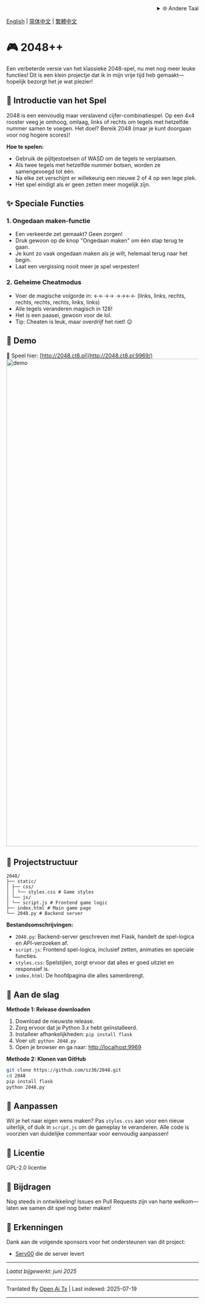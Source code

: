 <div align="right">
  <details>
    <summary >🌐 Andere Taal</summary>
    <div>
      <div align="center">
        <a href="https://openaitx.github.io/view.html?user=sz30&project=2048-magic&lang=ja">日本語</a>
        | <a href="https://openaitx.github.io/view.html?user=sz30&project=2048-magic&lang=ko">한국어</a>
        | <a href="https://openaitx.github.io/view.html?user=sz30&project=2048-magic&lang=hi">हिन्दी</a>
        | <a href="https://openaitx.github.io/view.html?user=sz30&project=2048-magic&lang=th">ไทย</a>
        | <a href="https://openaitx.github.io/view.html?user=sz30&project=2048-magic&lang=fr">Français</a>
        | <a href="https://openaitx.github.io/view.html?user=sz30&project=2048-magic&lang=de">Deutsch</a>
        | <a href="https://openaitx.github.io/view.html?user=sz30&project=2048-magic&lang=es">Español</a>
        | <a href="https://openaitx.github.io/view.html?user=sz30&project=2048-magic&lang=it">Itapano</a>
        | <a href="https://openaitx.github.io/view.html?user=sz30&project=2048-magic&lang=ru">Русский</a>
        | <a href="https://openaitx.github.io/view.html?user=sz30&project=2048-magic&lang=pt">Português</a>
        | <a href="https://openaitx.github.io/view.html?user=sz30&project=2048-magic&lang=nl">Nederlands</a>
        | <a href="https://openaitx.github.io/view.html?user=sz30&project=2048-magic&lang=pl">Polski</a>
        | <a href="https://openaitx.github.io/view.html?user=sz30&project=2048-magic&lang=ar">العربية</a>
        | <a href="https://openaitx.github.io/view.html?user=sz30&project=2048-magic&lang=fa">فارسی</a>
        | <a href="https://openaitx.github.io/view.html?user=sz30&project=2048-magic&lang=tr">Türkçe</a>
        | <a href="https://openaitx.github.io/view.html?user=sz30&project=2048-magic&lang=vi">Tiếng Việt</a>
        | <a href="https://openaitx.github.io/view.html?user=sz30&project=2048-magic&lang=id">Bahasa Indonesia</a>
      </div>
    </div>
  </details>
</div>


[English](https://raw.githubusercontent.com/sz30/2048-magic/main/README.md) | [简体中文](https://raw.githubusercontent.com/sz30/2048-magic/main/README.zh-CN.md) | [繁體中文](https://raw.githubusercontent.com/sz30/2048-magic/main/README.zh-TW.md)

# 🎮 2048++

Een verbeterde versie van het klassieke 2048-spel, nu met nog meer leuke functies! Dit is een klein projectje dat ik in mijn vrije tijd heb gemaakt—hopelijk bezorgt het je wat plezier!

## 🎯 Introductie van het Spel

2048 is een eenvoudig maar verslavend cijfer-combinatiespel. Op een 4x4 rooster veeg je omhoog, omlaag, links of rechts om tegels met hetzelfde nummer samen te voegen. Het doel? Bereik 2048 (maar je kunt doorgaan voor nog hogere scores)!

**Hoe te spelen:**
- Gebruik de pijltjestoetsen of WASD om de tegels te verplaatsen.
- Als twee tegels met hetzelfde nummer botsen, worden ze samengevoegd tot één.
- Na elke zet verschijnt er willekeurig een nieuwe 2 of 4 op een lege plek.
- Het spel eindigt als er geen zetten meer mogelijk zijn.

## ✨ Speciale Functies

### 1. Ongedaan maken-functie
- Een verkeerde zet gemaakt? Geen zorgen!
- Druk gewoon op de knop "Ongedaan maken" om één stap terug te gaan.
- Je kunt zo vaak ongedaan maken als je wilt, helemaal terug naar het begin.
- Laat een vergissing nooit meer je spel verpesten!

### 2. Geheime Cheatmodus
- Voer de magische volgorde in: ←←→→ →→←← (links, links, rechts, rechts,  rechts, rechts, links, links)
- Alle tegels veranderen magisch in 128!
- Het is een paasei, gewoon voor de lol.
- Tip: Cheaten is leuk, maar overdrijf het niet! 😉

## 🎯 Demo

🎯 Speel hier: [http://2048.ct8.pl](http://2048.ct8.pl:9969/)
<img width="1279" alt="demo" src="https://github.com/user-attachments/assets/0df2c956-b6d9-4371-a916-f6ac3ae642be" />



## 📁 Projectstructuur
```
2048/
├── static/
│ ├── css/
│ │ └── styles.css # Game styles
│ └── js/
│ └── script.js # Frontend game logic
├── index.html # Main game page
└── 2048.py # Backend server
```
**Bestandsomschrijvingen:**
- `2048.py`: Backend-server geschreven met Flask, handelt de spel-logica en API-verzoeken af.
- `script.js`: Frontend spel-logica, inclusief zetten, animaties en speciale functies.
- `styles.css`: Spelstijlen, zorgt ervoor dat alles er goed uitziet en responsief is.
- `index.html`: De hoofdpagina die alles samenbrengt.

## 🚀 Aan de slag

**Methode 1: Release downloaden**
1. Download de nieuwste release.
2. Zorg ervoor dat je Python 3.x hebt geïnstalleerd.
3. Installeer afhankelijkheden: `pip install flask`
4. Voer uit: `python 2048.py`
5. Open je browser en ga naar: [http://localhost:9969](http://localhost:9969)

**Methode 2: Klonen van GitHub**
```bash
git clone https://github.com/sz30/2048.git
cd 2048
pip install flask
python 2048.py
```
## 🎨 Aanpassen

Wil je het naar eigen wens maken? Pas `styles.css` aan voor een nieuw uiterlijk, of duik in `script.js` om de gameplay te veranderen. Alle code is voorzien van duidelijke commentaar voor eenvoudig aanpassen!

## 📝 Licentie

GPL-2.0 licentie

## 🤝 Bijdragen

Nog steeds in ontwikkeling! Issues en Pull Requests zijn van harte welkom—laten we samen dit spel nog beter maken!


## 🙏 Erkenningen

Dank aan de volgende sponsors voor het ondersteunen van dit project:
- [Serv00](https://www.serv00.com/) die de server levert

---
_Laatst bijgewerkt: juni 2025_



---

Tranlated By [Open Ai Tx](https://github.com/OpenAiTx/OpenAiTx) | Last indexed: 2025-07-19

---